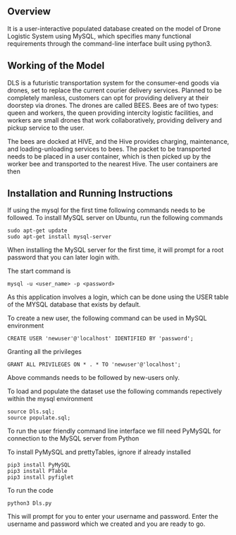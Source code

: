 ## Overview

It is a user-interactive populated database created on the model of Drone Logistic System using MySQL, which specifies many functional requirements through the command-line interface built using python3.

## Working of the Model
DLS is a futuristic transportation system for the consumer-end goods via drones, set to replace the current courier delivery services. Planned to be completely manless, customers can opt for providing delivery at their doorstep via drones. The drones are called BEES. Bees are of two types: queen and workers, the queen providing intercity logistic facilities, and workers are small drones that work collaboratively, providing delivery and pickup service to the user.   

The bees are docked at HIVE, and the Hive provides charging, maintenance, and loading-unloading services to bees. The packet
to be transported needs to be placed in a user container, which is then picked up by the worker bee and transported to the nearest Hive. The user containers are then

## Installation and Running Instructions

If using the mysql for the first time following commands needs to be followed. To install MySQL server on Ubuntu, run the following commands

```
sudo apt-get update
sudo apt-get install mysql-server
```

When installing the MySQL server for the first time, it will prompt for a root password that you can later login with. 

The start command is
```
mysql -u <user_name> -p <password>
```

As this application involves a login, which can be done using the USER table of the MYSQL database that exists by default. 

To create a new user, the following command can be used in MySQL environment 
```
CREATE USER 'newuser'@'localhost' IDENTIFIED BY 'password';
```

Granting all the privileges
```
GRANT ALL PRIVILEGES ON * . * TO 'newuser'@'localhost';
```
Above commands needs to be followed by new-users only.

To load and populate the dataset use the following commands repectively within the mysql environment 

```
source Dls.sql;
source populate.sql;
```

To run the user friendly command line interface we fill need PyMySQL for connection to the MySQL server from Python

To install PyMySQL and prettyTables, ignore if already installed  

```
pip3 install PyMySQL
pip3 install PTable
pip3 install pyfiglet
```

To run the code 

```
python3 Dls.py
```

This will prompt for you to enter your username and password. Enter the username and password which we created and you are ready to go.

